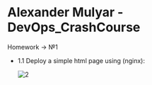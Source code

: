 # Alexander Mulyar - DevOps_CrashCourse 
   Homework -> №1
   
- 1.1 Deploy a simple html page using (nginx):

    ![2](https://user-images.githubusercontent.com/82367885/138549876-43170cac-f860-4abb-ae7a-c67d90c837ce.png)
